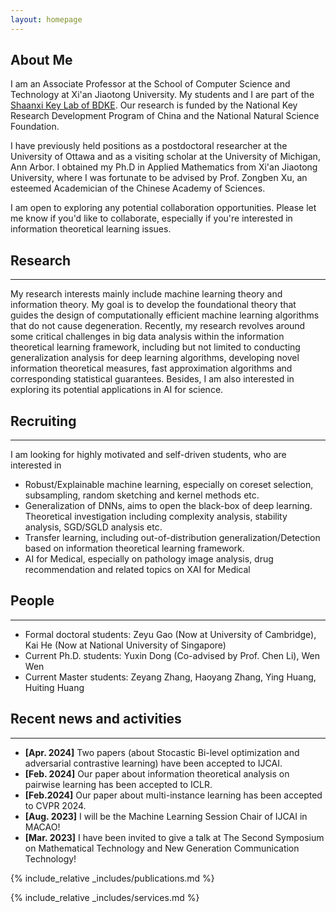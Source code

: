 ```yaml
---
layout: homepage
---
```


## About Me

I am an Associate Professor at the School of Computer Science and Technology at Xi'an Jiaotong University. My students and I are part of the [Shaanxi Key Lab of BDKE](https://labs.xjtudlc.com/). Our research is funded by the National Key Research Development Program of China and the National Natural Science Foundation. 
 
I have previously held positions as a postdoctoral researcher at the University of Ottawa and as a visiting scholar at the University of Michigan, Ann Arbor. I obtained my Ph.D in Applied Mathematics from Xi'an Jiaotong University, where I was fortunate to be advised by Prof. Zongben Xu, an esteemed  Academician of the Chinese Academy of Sciences.

I am open to exploring any potential collaboration opportunities. Please let me know if you'd like to collaborate, especially if you're interested in information theoretical learning issues.

## Research
---
My research interests mainly include machine learning theory and information theory. My goal is to develop the foundational theory that guides the design of computationally efficient machine learning algorithms that do not cause degeneration.  Recently,  my research revolves around some critical challenges in big data analysis within the information theoretical learning framework, including but not limited to conducting generalization analysis for deep learning algorithms, developing novel information theoretical measures, fast approximation algorithms and corresponding statistical guarantees. Besides, I am also interested in exploring its potential applications in AI for science. 

## Recruiting
---
I am looking for highly motivated and self-driven students, who are interested in

-  Robust/Explainable machine learning, especially on coreset selection, subsampling, random sketching and kernel methods etc.
- Generalization of DNNs, aims to open the black-box of deep learning. Theoretical investigation including complexity analysis, stability analysis, SGD/SGLD analysis etc. 
- Transfer learning, including out-of-distribution generalization/Detection based on information theoretical learning framework.
-  AI for Medical, especially on pathology image analysis, drug recommendation and related topics on XAI for Medical

## People
---
- Formal doctoral students: Zeyu Gao (Now at University of Cambridge), Kai He (Now at National University of Singapore)
- Current Ph.D. students: Yuxin Dong (Co-advised by Prof. Chen Li), Wen Wen
- Current Master students: Zeyang Zhang, Haoyang Zhang, Ying Huang, Huiting Huang

## Recent news and activities
---
- **[Apr. 2024]** Two papers (about Stocastic Bi-level optimization and adversarial contrastive learning) have been accepted to IJCAI.
- **[Feb. 2024]** Our paper about information theoretical analysis on pairwise learning has been accepted to ICLR.
- **[Feb.2024]** Our paper about multi-instance learning has been accepted to CVPR 2024.
- **[Aug. 2023]** I will be the Machine Learning Session Chair of IJCAI in MACAO!
- **[Mar. 2023]** I have been invited to give a talk at The Second Symposium on Mathematical Technology and New Generation Communication Technology!


{% include_relative _includes/publications.md %}

{% include_relative _includes/services.md %}

<script type='text/javascript' id='clustrmaps' src='//cdn.clustrmaps.com/map_v2.js?cl=ffffff&w=a&t=tt&d=7oTAAEkA40qGB0fXnZnoEfhq7fxO1EaO6PgFitbwp4w&co=2d78ad&cmo=3acc3a&cmn=ff5353&ct=ffffff'></script>
